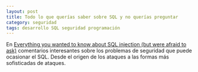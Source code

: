 ```yaml
---
layout: post
title: Todo lo que querías saber sobre SQL y no querías preguntar
category: seguridad
tags: desarrollo SQL seguridad programación
---
```


En [Everything you wanted to know about SQL injection (but were afraid to ask)](http://www.troyhunt.com/2013/07/everything-you-wanted-to-know-about-sql.html) comentarios interesantes sobre los problemas de seguridad que puede ocasionar el SQL. Desde el origen de los ataques a las formas más sofisticadas de ataques.
